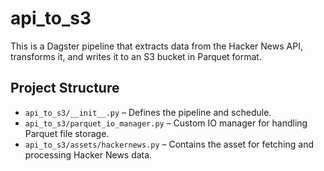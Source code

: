 # api_to_s3

This is a Dagster pipeline that extracts data from the Hacker News API, transforms it, and writes it to an S3 bucket in Parquet format.

## Project Structure

- `api_to_s3/__init__.py` – Defines the pipeline and schedule.  
- `api_to_s3/parquet_io_manager.py` – Custom IO manager for handling Parquet file storage.  
- `api_to_s3/assets/hackernews.py` – Contains the asset for fetching and processing Hacker News data.  

